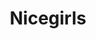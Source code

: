 ---
title: Nicegirls
crosslinks:
- niceguys
- youtubefactsbot
- ChoosingBeggars
- NoStupidQuestions
- goldenshower
- todayilearned
- totallynotrobots
- furry
- ihavesex
- bimbofication
- BlackPeopleTwitter
- me_irl
- youtubot
- BodyShaming
- wgtow
- whiteknighting
- jesuschristreddit
- CringeAnarchy
- translatorBOT
- MinionHate
---